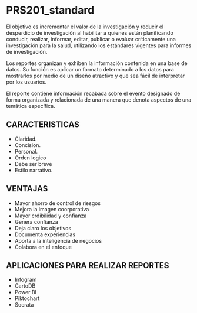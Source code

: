 # PRS201_standard
El objetivo es incrementar el valor de la investigación y reducir el desperdicio de investigación al habilitar a quienes están planificando conducir, realizar, informar, editar, publicar o evaluar críticamente una investigación para la salud, utilizando los estándares vigentes para informes de investigación.

Los reportes organizan y exhiben la información contenida en una base de datos. Su función es aplicar un formato determinado a los datos para mostrarlos por medio de un diseño atractivo y que sea fácil de interpretar por los usuarios.

El reporte contiene información recabada sobre el evento designado de forma organizada y relacionada de una manera que denota aspectos de una temática específica.

## CARACTERISTICAS
 - Claridad.
 - Concision.
 - Personal.
 - Orden logico
 - Debe ser breve
 - Estilo narrativo.
## VENTAJAS
 - Mayor ahorro de control de riesgos
 - Mejora la imagen coorporativa
 - Mayor crdibilidad y confianza
 - Genera confianza
 - Deja claro los objetivos
 - Documenta experiencias
 - Aporta a la inteligencia de negocios
 - Colabora en el enfoque
## APLICACIONES PARA REALIZAR REPORTES
 - Infogram
 - CartoDB
 - Power BI
 - Piktochart
 - Socrata
